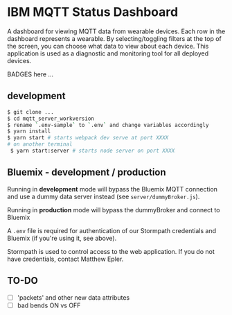 # IBM MQTT Status Dashboard  
A dashboard for viewing MQTT data from wearable devices. Each row in the dashboard represents a wearable. By selecting/toggling filters at the top of the screen, you can choose what data to view about each device.
This application is used as a diagnostic and monitoring tool for all deployed devices.

BADGES here ...

## development
```bash
$ git clone ...
$ cd mqtt_server_workversion
$ rename `.env-sample` to `.env` and change variables accordingly
$ yarn install
$ yarn start # starts webpack dev serve at port XXXX
# on another terminal
 $ yarn start:server # starts node server on port XXXX
```

## Bluemix - development / production
Running in **development** mode will bypass the Bluemix MQTT connection and use a dummy data server instead (see `server/dummyBroker.js`).

Running in **production** mode will bypass the dummyBroker and connect to Bluemix

A `.env` file is required for authentication of our Stormpath credentials and Bluemix (if you're using it, see above).

Stormpath is used to control access to the web application. If you do not have credentials, contact Matthew Epler.

## TO-DO
- [ ] 'packets' and other new data attributes
- [ ] bad bends ON vs OFF
